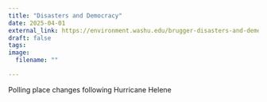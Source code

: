 ```yaml
---
title: "Disasters and Democracy"
date: 2025-04-01
external_link: https://environment.washu.edu/brugger-disasters-and-democracy-study/
draft: false
tags:
image: 
  filename: ""

---
```


Polling place changes following Hurricane Helene

<!--more-->


